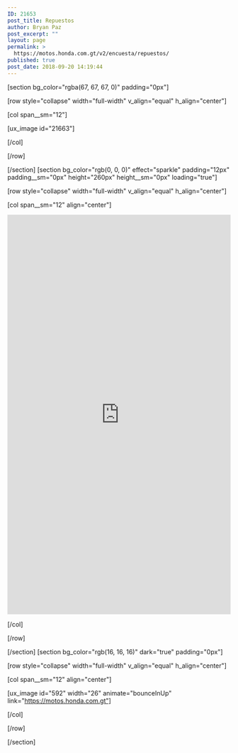 ```yaml
---
ID: 21653
post_title: Repuestos
author: Bryan Paz
post_excerpt: ""
layout: page
permalink: >
  https://motos.honda.com.gt/v2/encuesta/repuestos/
published: true
post_date: 2018-09-20 14:19:44
---
```

[section bg_color="rgba(67, 67, 67, 0)" padding="0px"]

[row style="collapse" width="full-width" v_align="equal" h_align="center"]

[col span__sm="12"]

[ux_image id="21663"]


[/col]

[/row]

[/section]
[section bg_color="rgb(0, 0, 0)" effect="sparkle" padding="12px" padding__sm="0px" height="260px" height__sm="0px" loading="true"]

[row style="collapse" width="full-width" v_align="equal" h_align="center"]

[col span__sm="12" align="center"]

<p><iframe src="https://docs.google.com/forms/d/e/1FAIpQLSdHHbyRfTuXhQACROXBL0DEVGE7C6jfA86KSh7qeEFoAvEa-A/viewform?embedded=true" width="100%" height="900px" frameborder="0" marginheight="0" marginwidth="0">Cargando...</iframe></p>

[/col]

[/row]

[/section]
[section bg_color="rgb(16, 16, 16)" dark="true" padding="0px"]

[row style="collapse" width="full-width" v_align="equal" h_align="center"]

[col span__sm="12" align="center"]

[ux_image id="592" width="26" animate="bounceInUp" link="https://motos.honda.com.gt"]


[/col]

[/row]

[/section]